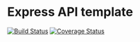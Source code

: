 # Express API template

[![Build Status](https://travis-ci.org/kawilliams8/Pandemic-API.svg?branch=master)](https://travis-ci.org/kawilliams8/Pandemic-API)
[![Coverage Status](https://coveralls.io/repos/github/kawilliams8/Pandemic-API/badge.svg?branch=master)](https://coveralls.io/github/kawilliams8/Pandemic-API?branch=master)
